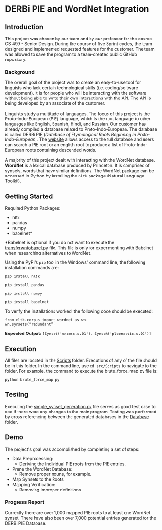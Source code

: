 # DERBi PIE and WordNet Integration
## Introduction
This project was chosen by our team and by our professor for the course CS 499 - Senior Design. During the course of five Sprint cycles, the team designed and implemented requested features for the customer. The team was allowed to save the program to a team-created public GitHub repository.
### Background
The overall goal of the project was to create an easy-to-use tool for linguists who lack certain technological skills (i.e. coding/software development). It is for people who will be interacting with the software without being able to write their own interactions with the API. The API is being developed by an associate of the customer.
<br>
<br>
Linguists study a multitude of languages. The focus of this project is the Proto-Indo-European (PIE) language, which is the root language to other languages like English, Spanish, Hindi, and Russian. Our customer has already compiled a database related to Proto-Indo-European. The database is called DERBi PIE (*Database of Etymological Roots Beginning in Proto-Indo-European*). The [website](https://derbipie.as.uky.edu/results) allows access to the full database and users can search a PIE root or an english root to produce a list of Proto-Indo-European roots containing descended words. 
<br>
<br>
A majority of this project dealt with interacting with the WordNet database. **WordNet** is a lexical database produced by Princeton. It is comprised of synsets, words that have similar definitions. The WordNet package can be accessed in Python by installing the `nltk` package (Natural Language Toolkit).
## Getting Started
Required Python Packages:
* nltk
* pandas
* numpy
* babelnet*

*Babelnet is optional if you do not want to execute the [transferwntobabel.py](https://github.com/jon-wood1001/DERBi-PIE/blob/main/src/Scripts/transferwntobabel.py) file. This file is only for experimenting with Babelnet when researching alternatives to WordNet.

Using the PyPI's `pip` tool in the Windows' command line, the following installation commands are:

```
pip install nltk
```
```
pip install pandas
```
```
pip install numpy
```
```
pip install babelnet
```
To verify the installations worked, the following code should be executed:
```
from nltk.corpus import wordnet as wn 
wn.synsets(“redundant”)
```
**Expected Output**: `[Synset('excess.s.01'), Synset('pleonastic.s.01')]`
## Execution
All files are located in the [Scripts](https://github.com/jon-wood1001/DERBi-PIE/tree/main/src/Scripts) folder. Executions of any of the file should be in this folder. In the command line, use `cd src/Scripts` to navigate to the folder. For example, the command to execute the [brute_force_map.py](https://github.com/jon-wood1001/DERBi-PIE/blob/main/src/Scripts/brute_force_map.py) file is:
```
python brute_force_map.py
```
## Testing
Executing the [simple_synset_generation.py](https://github.com/jon-wood1001/DERBi-PIE/blob/main/src/Scripts/simple_synset_generation.py) file serves as good test case to see if there were any changes to the main program. Testing was performed by cross referencing between the generated databases in the [Database](https://github.com/jon-wood1001/DERBi-PIE/tree/main/src/Databases) folder.
## Demo
The project's goal was accomplished by completing a set of steps:
* Data Preprocessing:
  *  Deriving the Individual PIE roots from the PIE entries.
* Prune the WordNet Database:
  * Remove proper nouns, for example.
* Map Synsets to the Roots
* Mapping Verification:
  * Removing improper definitions.
### Progress Report
Currently there are over 1,000 mapped PIE roots to at least one WordNet synset. There have also been over 7,000 potential entries generated for the DERBi PIE Database.
